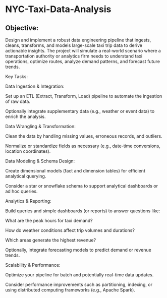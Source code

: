 # NYC-Taxi-Data-Analysis
## Objective:
Design and implement a robust data engineering pipeline that ingests, cleans, transforms, and models large-scale taxi trip data to derive actionable insights. The project will simulate a real-world scenario where a transportation authority or analytics firm needs to understand taxi operations, optimize routes, analyze demand patterns, and forecast future trends.

Key Tasks:

Data Ingestion & Integration:

Set up an ETL (Extract, Transform, Load) pipeline to automate the ingestion of raw data.

Optionally integrate supplementary data (e.g., weather or event data) to enrich the analysis.

Data Wrangling & Transformation:

Clean the data by handling missing values, erroneous records, and outliers.

Normalize or standardize fields as necessary (e.g., date-time conversions, location coordinates).

Data Modeling & Schema Design:

Create dimensional models (fact and dimension tables) for efficient analytical querying.

Consider a star or snowflake schema to support analytical dashboards or ad hoc queries.

Analytics & Reporting:

Build queries and simple dashboards (or reports) to answer questions like:

What are the peak hours for taxi demand?

How do weather conditions affect trip volumes and durations?

Which areas generate the highest revenue?

Optionally, integrate forecasting models to predict demand or revenue trends.

Scalability & Performance:

Optimize your pipeline for batch and potentially real-time data updates.

Consider performance improvements such as partitioning, indexing, or using distributed computing frameworks (e.g., Apache Spark).

